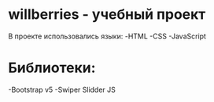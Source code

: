 # willberries - учебный проект 
В проекте использовались языки:
-HTML
-CSS
-JavaScript
# Библиотеки: 
-Bootstrap v5
-Swiper Slidder JS
